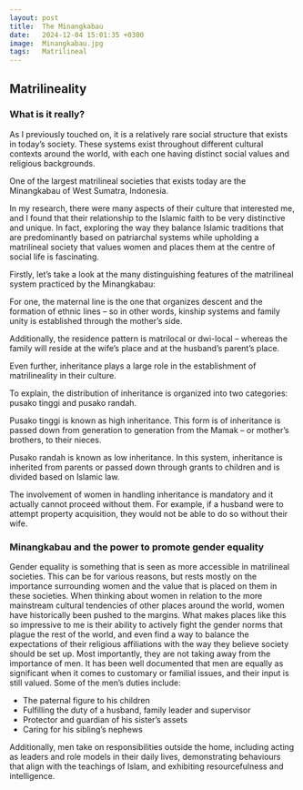 ```yaml
---
layout: post
title:  The Minangkabau
date:   2024-12-04 15:01:35 +0300
image:  Minangkabau.jpg
tags:   Matrilineal
---
```

## Matrilineality
### What is it really?
As I previously touched on, it is a relatively rare social structure that exists in today’s society. These systems exist throughout different cultural contexts around the world, with each one having distinct social values and religious backgrounds. 

One of the largest matrilineal societies that exists today are the Minangkabau of West Sumatra, Indonesia. 

In my research, there were many aspects of their culture that interested me, and I found that their relationship to the Islamic faith to be very distinctive and unique. In fact, exploring the way they balance Islamic traditions that are predominantly based on patriarchal systems while upholding a matrilineal society that values women and places them at the centre of social life is fascinating. 

Firstly, let’s take a look at the many distinguishing features of the matrilineal system practiced by the Minangkabau:

For one, the maternal line is the one that organizes descent and the formation of ethnic lines – so in other words, kinship systems and family unity is established through the mother’s side.

Additionally, the residence pattern is matrilocal or dwi-local – whereas the family will reside at the wife’s place and at the husband’s parent’s place.

Even further, inheritance plays a large role in the establishment of matrilineality in their culture.

To explain, the distribution of inheritance is organized into two categories: pusako tinggi and pusako randah.

Pusako tinggi is known as high inheritance. This form is of inheritance is passed down from generation to generation from the Mamak – or mother’s brothers, to their nieces. 

Pusako randah is known as low inheritance. In this system, inheritance is inherited from parents or passed down through grants to children and is divided based on Islamic law. 

The involvement of women in handling inheritance is mandatory and it actually cannot proceed without them. For example, if a husband were to attempt property acquisition, they would not be able to do so without their wife.

 ### Minangkabau and the power to promote gender equality
Gender equality is something that is seen as more accessible in matrilineal societies. This can be for various reasons, but rests mostly on the importance surrounding women and the value that is placed on them in these societies. When thinking about women in relation to the more mainstream cultural tendencies of other places around the world, women have historically been pushed to the margins. 
What makes places like this so impressive to me is their ability to actively fight the gender norms that plague the rest of the world, and even find a way to balance the expectations of their religious affiliations with the way they believe society should be set up. 
Most importantly, they are not taking away from the importance of men. It has been well documented that men are equally as significant when it comes to customary or familial issues, and their input is still valued. 
Some of the men’s duties include:
-	The paternal figure to his children
-	Fulfilling the duty of a husband, family leader and supervisor
-	Protector and guardian of his sister’s assets 
-	Caring for his sibling’s nephews

Additionally, men take on responsibilities outside the home, including acting as leaders and role models in their daily lives, demonstrating behaviours that align with the teachings of Islam, and exhibiting resourcefulness and intelligence.




